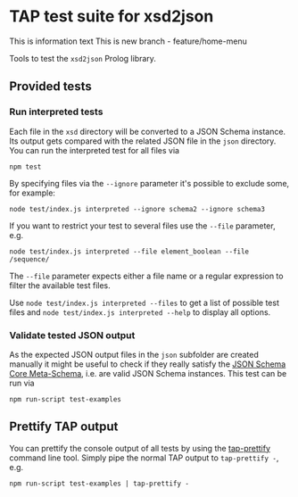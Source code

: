 # TAP test suite for xsd2json

This is information text
This is new branch - feature/home-menu

Tools to test the `xsd2json` Prolog library.

## Provided tests

### Run interpreted tests

Each file in the `xsd` directory will be converted to a JSON Schema instance. Its output gets compared with the related JSON file in the `json` directory. You can run the interpreted test for all files via

	npm test

By specifying files via the `--ignore` parameter it's possible to exclude some, for example:

	node test/index.js interpreted --ignore schema2 --ignore schema3

If you want to restrict your test to several files use the `--file` parameter, e.g.

	node test/index.js interpreted --file element_boolean --file /sequence/

The `--file` parameter expects either a file name or a regular expression to filter the available test files.

Use `node test/index.js interpreted --files` to get a list of possible test files and `node test/index.js interpreted --help` to display all options.

### Validate tested JSON output

As the expected JSON output files in the `json` subfolder are created manually it might be useful to check if they really satisfy the [JSON Schema Core Meta-Schema](http://json-schema.org/schema), i.e. are valid JSON Schema instances. This test can be run via

	npm run-script test-examples

## Prettify TAP output

You can prettify the console output of all tests by using the [tap-prettify](https://npmjs.org/package/tap-prettify) command line tool. Simply pipe the normal TAP output to `tap-prettify -`, e.g.

	npm run-script test-examples | tap-prettify -
